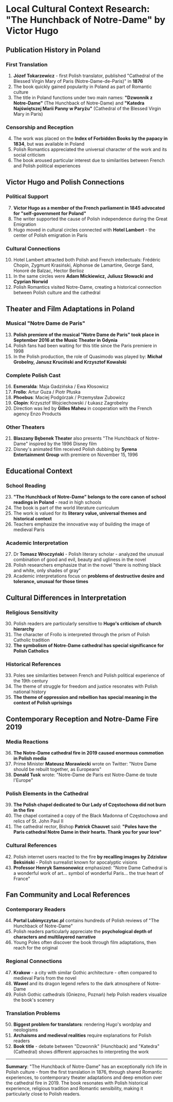 # Local Cultural Context Research: "The Hunchback of Notre-Dame" by Victor Hugo

## Publication History in Poland

### First Translation
1. **Józef Tokarzewicz** - first Polish translator, published "Cathedral of the Blessed Virgin Mary of Paris (Notre-Dame-de-Paris)" in **1876**
2. The book quickly gained popularity in Poland as part of Romantic culture
3. The title in Poland functions under two main names: **"Dzwonnik z Notre-Dame"** (The Hunchback of Notre-Dame) and **"Katedra Najświętszej Marii Panny w Paryżu"** (Cathedral of the Blessed Virgin Mary in Paris)

### Censorship and Reception
4. The work was placed on the **Index of Forbidden Books by the papacy in 1834**, but was available in Poland
5. Polish Romantics appreciated the universal character of the work and its social criticism
6. The book aroused particular interest due to similarities between French and Polish political experiences

## Victor Hugo and Polish Connections

### Political Support
7. **Victor Hugo as a member of the French parliament in 1845 advocated for "self-government for Poland"**
8. The writer supported the cause of Polish independence during the Great Emigration
9. Hugo moved in cultural circles connected with **Hotel Lambert** - the center of Polish emigration in Paris

### Cultural Connections
10. Hotel Lambert attracted both Polish and French intellectuals: Frédéric Chopin, Zygmunt Krasiński, Alphonse de Lamartine, George Sand, Honoré de Balzac, Hector Berlioz
11. In the same circles were **Adam Mickiewicz, Juliusz Słowacki and Cyprian Norwid**
12. Polish Romantics visited Notre-Dame, creating a historical connection between Polish culture and the cathedral

## Theater and Film Adaptations in Poland

### Musical "Notre Dame de Paris"
13. **Polish premiere of the musical "Notre Dame de Paris" took place in September 2016 at the Music Theater in Gdynia**
14. Polish fans had been waiting for this title since the Paris premiere in 1998
15. In the Polish production, the role of Quasimodo was played by: **Michał Grobelny, Janusz Kruciński and Krzysztof Kowalski**

### Complete Polish Cast
16. **Esmeralda**: Maja Gadzińska / Ewa Kłosowicz
17. **Frollo**: Artur Guza / Piotr Płuska
18. **Phoebus**: Maciej Podgórzak / Przemysław Zubowicz
19. **Clopin**: Krzysztof Wojciechowski / Łukasz Zagrobelny
20. Direction was led by **Gilles Maheu** in cooperation with the French agency Enzo Products

### Other Theaters
21. **Blaszany Bębenek Theater** also presents "The Hunchback of Notre-Dame" inspired by the 1996 Disney film
22. Disney's animated film received Polish dubbing by **Syrena Entertainment Group** with premiere on November 15, 1996

## Educational Context

### School Reading
23. **"The Hunchback of Notre-Dame" belongs to the core canon of school readings in Poland** - read in high schools
24. The book is part of the world literature curriculum
25. The work is valued for its **literary value, universal themes and historical context**
26. Teachers emphasize the innovative way of building the image of medieval Paris

### Academic Interpretation
27. Dr **Tomasz Wroczyński** - Polish literary scholar - analyzed the unusual combination of good and evil, beauty and ugliness in the novel
28. Polish researchers emphasize that in the novel "there is nothing black and white, only shades of gray"
29. Academic interpretations focus on **problems of destructive desire and tolerance, unusual for those times**

## Cultural Differences in Interpretation

### Religious Sensitivity
30. Polish readers are particularly sensitive to **Hugo's criticism of church hierarchy**
31. The character of Frollo is interpreted through the prism of Polish Catholic tradition
32. **The symbolism of Notre-Dame cathedral has special significance for Polish Catholics**

### Historical References
33. Poles see similarities between French and Polish political experience of the 19th century
34. The theme of struggle for freedom and justice resonates with Polish national history
35. **The theme of oppression and rebellion has special meaning in the context of Polish uprisings**

## Contemporary Reception and Notre-Dame Fire 2019

### Media Reactions
36. **The Notre-Dame cathedral fire in 2019 caused enormous commotion in Polish media**
37. Prime Minister **Mateusz Morawiecki** wrote on Twitter: "Notre Dame should be rebuilt together, as Europeans"
38. **Donald Tusk** wrote: "Notre-Dame de Paris est Notre-Dame de toute l'Europe"

### Polish Elements in the Cathedral
39. **The Polish chapel dedicated to Our Lady of Częstochowa did not burn in the fire**
40. The chapel contained a copy of the Black Madonna of Częstochowa and relics of St. John Paul II
41. The cathedral rector, Bishop **Patrick Chauvet** said: **"Poles have the Paris cathedral Notre Dame in their hearts. Thank you for your love"**

### Cultural References
42. Polish internet users reacted to the fire **by recalling images by Zdzisław Beksiński** - Polish surrealist known for apocalyptic visions
43. **Professor Henryk Samsonowicz** emphasized: "Notre Dame Cathedral is a wonderful work of art... symbol of wonderful Paris... the true heart of France"

## Fan Community and Local References

### Contemporary Readers
44. **Portal Lubimyczytac.pl** contains hundreds of Polish reviews of "The Hunchback of Notre-Dame"
45. Polish readers particularly appreciate the **psychological depth of characters and multilayered narrative**
46. Young Poles often discover the book through film adaptations, then reach for the original

### Regional Connections
47. **Krakow** - a city with similar Gothic architecture - often compared to medieval Paris from the novel
48. **Wawel** and its dragon legend refers to the dark atmosphere of Notre-Dame
49. Polish Gothic cathedrals (Gniezno, Poznań) help Polish readers visualize the book's scenery

### Translation Problems
50. **Biggest problem for translators**: rendering Hugo's wordplay and neologisms
51. **Archaisms and medieval realities** require explanations for Polish readers
52. **Book title** - debate between "Dzwonnik" (Hunchback) and "Katedra" (Cathedral) shows different approaches to interpreting the work

---

**Summary**: "The Hunchback of Notre-Dame" has an exceptionally rich life in Polish culture - from the first translation in 1876, through shared Romantic experiences, to contemporary theater adaptations and deep emotion over the cathedral fire in 2019. The book resonates with Polish historical experience, religious tradition and Romantic sensibility, making it particularly close to Polish readers.